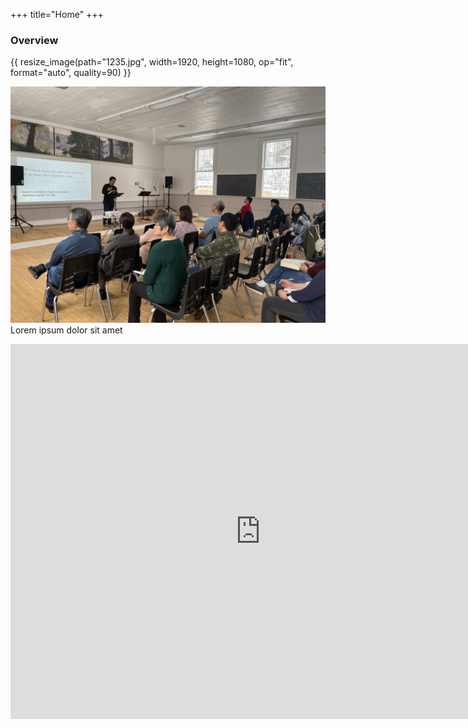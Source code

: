 +++
title="Home"
+++
<style>
	div.images img {
		float: left;
	}
</style>

### Overview

<div class="images">
<p>
{{ resize_image(path="1235.jpg", width=1920, height=1080, op="fit", format="auto", quality=90) }}
</p>
</div>

![1235](1235.jpg)
Lorem ipsum dolor sit amet

</div>


<iframe src="https://www.google.com/maps/embed?pb=!1m19!1m8!1m3!1d2888.048042796947!2d-79.7267144!3d43.626359!3m2!1i1024!2i768!4f13.1!4m8!3e3!4m0!4m5!1s0x882b400fa110144b%3A0x27257da99be35057!2sMeadowvale%20Village%20Hall%2C%206970%20Second%20Line%20W%2C%20Mississauga%2C%20ON%20L5W%201A1!3m2!1d43.62639!2d-79.72724219999999!5e0!3m2!1sen!2sca!4v1692655996953!5m2!1sen!2sca" width="800" height="600" style="border:0;" allowfullscreen="" loading="lazy" referrerpolicy="no-referrer-when-downgrade"></iframe>
